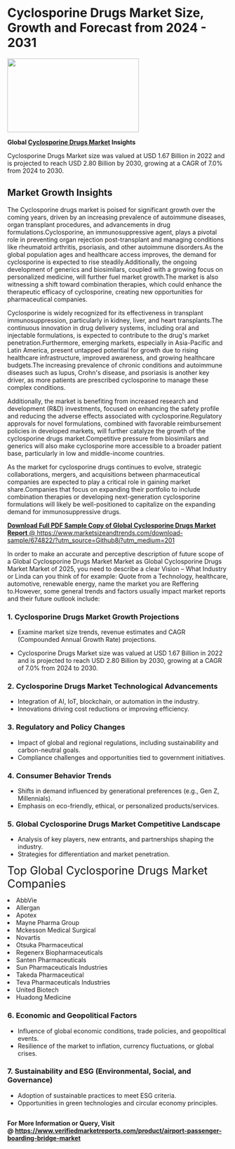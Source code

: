 <H1>Cyclosporine Drugs Market Size, Growth and Forecast from 2024 - 2031</H1><img class="aligncenter size-medium wp-image-584254" src="https://thirdeyenews.in/wp-content/uploads/2024/09/Global-Market-Research-300x168.jpeg" alt="" width="300" height="168" /><p><strong>Global&nbsp;<a href="https://www.marketsizeandtrends.com/download-sample/674822/?utm_source=Github8j?utm_medium=201">Cyclosporine Drugs Market</a> Insights</strong></p><p>Cyclosporine Drugs Market size was valued at USD 1.67 Billion in 2022 and is projected to reach USD 2.80 Billion by 2030, growing at a CAGR of 7.0% from 2024 to 2030.</p><p><h2>Market Growth Insights</h2> <p>The Cyclosporine drugs market is poised for significant growth over the coming years, driven by an increasing prevalence of autoimmune diseases, organ transplant procedures, and advancements in drug formulations.Cyclosporine, an immunosuppressive agent, plays a pivotal role in preventing organ rejection post-transplant and managing conditions like rheumatoid arthritis, psoriasis, and other autoimmune disorders.As the global population ages and healthcare access improves, the demand for cyclosporine is expected to rise steadily.Additionally, the ongoing development of generics and biosimilars, coupled with a growing focus on personalized medicine, will further fuel market growth.The market is also witnessing a shift toward combination therapies, which could enhance the therapeutic efficacy of cyclosporine, creating new opportunities for pharmaceutical companies.<a href="#download-sample"></a></p> <p>Cyclosporine is widely recognized for its effectiveness in transplant immunosuppression, particularly in kidney, liver, and heart transplants.The continuous innovation in drug delivery systems, including oral and injectable formulations, is expected to contribute to the drug's market penetration.Furthermore, emerging markets, especially in Asia-Pacific and Latin America, present untapped potential for growth due to rising healthcare infrastructure, improved awareness, and growing healthcare budgets.The increasing prevalence of chronic conditions and autoimmune diseases such as lupus, Crohn's disease, and psoriasis is another key driver, as more patients are prescribed cyclosporine to manage these complex conditions.</p> <p>Additionally, the market is benefiting from increased research and development (R&D) investments, focused on enhancing the safety profile and reducing the adverse effects associated with cyclosporine.Regulatory approvals for novel formulations, combined with favorable reimbursement policies in developed markets, will further catalyze the growth of the cyclosporine drugs market.Competitive pressure from biosimilars and generics will also make cyclosporine more accessible to a broader patient base, particularly in low and middle-income countries.</p> <p>As the market for cyclosporine drugs continues to evolve, strategic collaborations, mergers, and acquisitions between pharmaceutical companies are expected to play a critical role in gaining market share.Companies that focus on expanding their portfolio to include combination therapies or developing next-generation cyclosporine formulations will likely be well-positioned to capitalize on the expanding demand for immunosuppressive drugs.</p> <p><a href="#get-more"></p><p><span class=""><strong>Download Full PDF Sample Copy of Global Cyclosporine Drugs Market Report</strong> @ <a href="https://www.marketsizeandtrends.com/download-sample/674822/?utm_source=Github8j?utm_medium=201" target="_blank">https://www.marketsizeandtrends.com/download-sample/674822/?utm_source=Github8j?utm_medium=201</a></span></p><p>In order to make an accurate and perceptive description of future scope of a Global&nbsp;Cyclosporine Drugs Market Market as Global&nbsp;Cyclosporine Drugs Market Market of 2025, you need to describe a clear Vision &ndash; What Industry or Linda can you think of for example: Quote from a Technology, healthcare, automotive, renewable energy, name the market you are Reffering to.However, some general trends and factors usually impact market reports and their future outlook include:</p><h3>1.&nbsp;<strong>Cyclosporine Drugs Market Growth Projections</strong></h3><ul><li>Examine market size trends, revenue estimates and CAGR (Compounded Annual Growth Rate) projections.</li><li><p>Cyclosporine Drugs Market size was valued at USD 1.67 Billion in 2022 and is projected to reach USD 2.80 Billion by 2030, growing at a CAGR of 7.0% from 2024 to 2030.</p></li></ul><h3>2.&nbsp;<strong>Cyclosporine Drugs Market Technological Advancements</strong></h3><ul><li>Integration of AI, IoT, blockchain, or automation in the industry.</li><li>Innovations driving cost reductions or improving efficiency.</li></ul><h3>3.&nbsp;<strong>Regulatory and Policy Changes</strong></h3><ul><li>Impact of global and regional regulations, including sustainability and carbon-neutral goals.</li><li>Compliance challenges and opportunities tied to government initiatives.</li></ul><h3>4.&nbsp;<strong>Consumer Behavior Trends</strong></h3><ul><li>Shifts in demand influenced by generational preferences (e.g., Gen Z, Millennials).</li><li>Emphasis on eco-friendly, ethical, or personalized products/services.</li></ul><h3>5.&nbsp;<strong>Global Cyclosporine Drugs Market Competitive Landscape</strong></h3><ul><li>Analysis of key players, new entrants, and partnerships shaping the industry.</li><li>Strategies for differentiation and market penetration.</li></ul><p data-pm-slice="1 1 []"><span style="color: inherit; font-family: inherit; font-size: 25px;">Top Global Cyclosporine Drugs Market Companies</span></p><div class="" data-test-id=""><p><li>AbbVie</li><li> Allergan</li><li> Apotex</li><li> Mayne Pharma Group</li><li> Mckesson Medical Surgical</li><li> Novartis</li><li> Otsuka Pharmaceutical</li><li> Regenerx Biopharmaceuticals</li><li> Santen Pharmaceuticals</li><li> Sun Pharmaceuticals Industries</li><li> Takeda Pharmaceutical</li><li> Teva Pharmaceuticals Industries</li><li> United Biotech</li><li> Huadong Medicine</li></p></div><h3>6.&nbsp;<strong>Economic and Geopolitical Factors</strong></h3><ul><li>Influence of global economic conditions, trade policies, and geopolitical events.</li><li>Resilience of the market to inflation, currency fluctuations, or global crises.</li></ul><h3>7.&nbsp;<strong>Sustainability and ESG (Environmental, Social, and Governance)</strong></h3><ul><li>Adoption of sustainable practices to meet ESG criteria.</li><li>Opportunities in green technologies and circular economy principles.</li></ul><h2><strong style="font-size: 14px;">For More Information or Query, Visit @&nbsp;</strong><a style="background-color: #ffffff; font-size: 14px;" href="https://www.marketsizeandtrends.com/report/cyclosporine-drugs-market/" target="_blank">https://www.verifiedmarketreports.com/product/airport-passenger-boarding-bridge-market</a></h2>